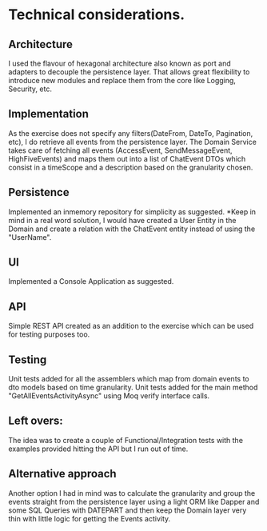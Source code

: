 
# Technical considerations.

## Architecture

I used the flavour of hexagonal architecture also known as port and adapters to decouple the persistence layer. That allows great flexibility to introduce new modules and replace them from the core like Logging, Security, etc.

## Implementation 

As the exercise does not specify any filters(DateFrom, DateTo, Pagination, etc), I do retrieve all events from the persistence layer. 
The Domain Service takes care of fetching all events (AccessEvent, SendMessageEvent, HighFiveEvents) and maps them out into a list of ChatEvent DTOs which consist in a timeScope and a description based on the granularity chosen.
 
## Persistence

Implemented an inmemory repository for simplicity as suggested.
*Keep in mind in a real word solution, I would have created a User Entity in the Domain and create a relation with the ChatEvent entity instead of using the "UserName". 

## UI

Implemented a Console Application as suggested.

## API

Simple REST API created as an addition to the exercise which can be used for testing purposes too.

## Testing

Unit tests added for all the assemblers which map from domain events to dto models based on time granularity.
Unit tests added for the main method "GetAllEventsActivityAsync" using Moq verify interface calls.

## Left overs:

The idea was to create a couple of Functional/Integration tests with the examples provided hitting the API but I run out of time.

## Alternative approach

Another option I had in mind was to calculate the granularity and group the events straight from the persistence layer using a light ORM like Dapper and some SQL Queries with DATEPART and then keep the Domain layer very thin with little logic for getting the Events activity.

